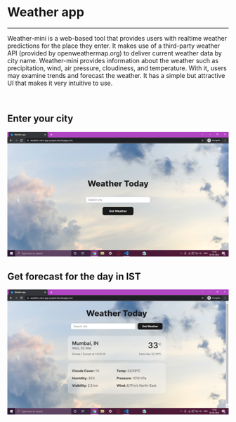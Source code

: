 <h1>Weather app</h1>
<hr>
<p>Weather-mini is a web-based tool that provides users with realtime weather predictions for the place they enter. It makes use of a third-party weather API (provided by openweathermap.org) to deliver current weather data by city name. Weather-mini provides information about the weather such as precipitation, wind, air pressure, cloudiness, and temperature. With it, users may examine trends and forecast the weather. It has a simple but attractive UI that makes it very intuitive to use.</p> <br>

<h2>Enter your city</h2>
<img src="./public/img/Screenshot 1.png" alt="">

<h2>Get forecast for the day in IST</h2>
<img src="./public/img/Screenshot 2.png" alt="">
